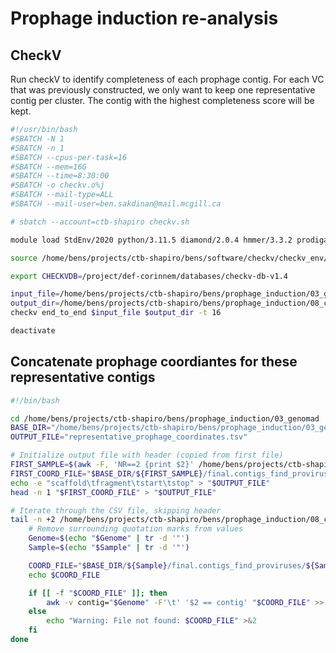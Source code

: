 # Prophage induction re-analysis

## CheckV
Run checkV to identify completeness of each prophage contig. For each VC that was previously constructed, we only want to keep one representative contig per cluster. The contig with the highest completeness score will be kept.

```bash
#!/usr/bin/bash
#SBATCH -N 1                           
#SBATCH -n 1
#SBATCH --cpus-per-task=16
#SBATCH --mem=16G
#SBATCH --time=8:30:00 
#SBATCH -o checkv.o%j
#SBATCH --mail-type=ALL
#SBATCH --mail-user=ben.sakdinan@mail.mcgill.ca

# sbatch --account=ctb-shapiro checkv.sh

module load StdEnv/2020 python/3.11.5 diamond/2.0.4 hmmer/3.3.2 prodigal/2.6.3 prodigal-gv/2.6.3 

source /home/bens/projects/ctb-shapiro/bens/software/checkv/checkv_env/bin/activate

export CHECKVDB=/project/def-corinnem/databases/checkv-db-v1.4

input_file=/home/bens/projects/ctb-shapiro/bens/prophage_induction/03_genomad/all_prophages_seqs.faa
output_dir=/home/bens/projects/ctb-shapiro/bens/prophage_induction/08_checkv
checkv end_to_end $input_file $output_dir -t 16

deactivate 

```

## Concatenate prophage coordiantes for these representative contigs 
```bash
#!/bin/bash

cd /home/bens/projects/ctb-shapiro/bens/prophage_induction/03_genomad
BASE_DIR="/home/bens/projects/ctb-shapiro/bens/prophage_induction/03_genomad"
OUTPUT_FILE="representative_prophage_coordinates.tsv"

# Initialize output file with header (copied from first file)
FIRST_SAMPLE=$(awk -F, 'NR==2 {print $2}' /home/bens/projects/ctb-shapiro/bens/prophage_induction/08_checkv/representative_prophage_contigs.csv)
FIRST_COORD_FILE="$BASE_DIR/${FIRST_SAMPLE}/final.contigs_find_proviruses/${FIRST_SAMPLE}_prophage_coordinates.tsv"
echo -e "scaffold\tfragment\tstart\tstop" > "$OUTPUT_FILE"
head -n 1 "$FIRST_COORD_FILE" > "$OUTPUT_FILE"

# Iterate through the CSV file, skipping header
tail -n +2 /home/bens/projects/ctb-shapiro/bens/prophage_induction/08_checkv/representative_prophage_contigs.csv | while IFS=, read -r _ Genome _ Sample _; do
    # Remove surrounding quotation marks from values
    Genome=$(echo "$Genome" | tr -d '"')
    Sample=$(echo "$Sample" | tr -d '"')

    COORD_FILE="$BASE_DIR/${Sample}/final.contigs_find_proviruses/${Sample}_prophage_coordinates.tsv"
    echo $COORD_FILE

    if [[ -f "$COORD_FILE" ]]; then
        awk -v contig="$Genome" -F'\t' '$2 == contig' "$COORD_FILE" >> "$OUTPUT_FILE"
    else
        echo "Warning: File not found: $COORD_FILE" >&2
    fi
done

```
